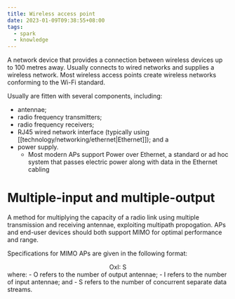 ```yaml
---
title: Wireless access point
date: 2023-01-09T09:38:55+08:00
tags:
  - spark
  - knowledge
---
```


A network device that provides a connection between wireless devices up to 100 metres away. Usually connects to wired networks and supplies a wireless network. Most wireless access points create wireless networks conforming to the Wi-Fi standard.

Usually are fitten with several components, including:
- antennae;
- radio frequency transmitters;
- radio frequency receivers;
- RJ45 wired network interface (typically using [[technology/networking/ethernet|Ethernet]]); and a 
- power supply.
	- Most modern APs support Power over Ethernet, a standard or ad hoc system that passes electric power along with data in the Ethernet cabling

# Multiple-input and multiple-output

A method for multiplying the capacity of a radio link using multiple transmission and receiving antennae, exploiting multipath propogation. APs and end-user devices should both support MIMO for optimal performance and range.

Specifications for MIMO APs are given in the following format:
<div style="text-align: center">
OxI: S
</div>
where:
- O refers to the number of output antennae;
- I refers to the number of input antennae; and
- S refers to the number of concurrent separate data streams.



